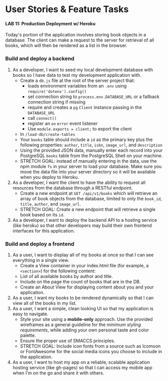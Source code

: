 # User Stories & Feature Tasks

#### LAB 11: Production Deployment w/ Heroku

Today's portion of the application involves storing book objects in a database. The client can make a request to the server for retrieval of all books, which will then be rendered as a list in the browser.

### Build and deploy a backend

1. As a developer, I want to seed my local development database with books so I have data to test my development application with.
    - Create a `db.js` file at the root of the server project that:
        - loads environment variables from an `.env` using `require('dotenv').config()`
        - set connection string to `process.env.DATABASE_URL` or a fallback connection string if missing
        - require and creates a `pg` `Client` instance passing in the `DATABASE_URL`
        - call `connect()`
        - register an `on` `error` event listener
        - Use `module.exports = client;` to export the client
    - In `/load-db/create-tables`
    - Your `books` table should include a `id` as the primary key plus the following properties: `author`, `title`, `isbn`, `image_url`, and `description`
    - Using the provided JSON data, manually enter each record into your PostgreSQL `books` table from the PostgreSQL Shell on your machine.
    - STRETCH GOAL: instead of manually entering in the data, use the npm module `fs` in your server to load your database. Make sure you move the data file into your server directory so it will be available when you deploy to Heroku.
1. As a developer, I want the client to have the ability to request all resources from the database through a RESTful endpoint.
    - Create a new endpoint at `GET /api/v1/books` which will retrieve an array of book objects from the database, limited to only the `book_id`, `title`, `author`, and `image_url`.
    - STRETCH GOAL: Create a new endpoint that will retrieve a single book based on its `id`.
1. As a developer, I want to deploy the backend API to a hosting service (like heroku) so that other developers may build their own frontend interfaces for this application.

### Build and deploy a frontend
1. As a user, I want to display all of my books at once so that I can see everything in a single view.
    - Create a View container in your index.html file (for example, a `<section>`) for the following content:
    - List of all available books by author and title.
    - Include on the page the count of books that are in the DB.
    - Create an About View for displaying content about you and your application.
1. As a user, I want my books to be rendered dynamically so that I can view all of the books in my list.
1. As a user, I want a simple, clean looking UI so that my application is easy to navigate.
    - Style your site using a **mobile-only** approach. Use the provided wireframes as a general guideline for the _minimum styling requirements_, while adding your own personal taste and color palette.
    - Ensure the proper use of SMACCS principles.
    - STRETCH GOAL: Include icon fonts from a source such as Icomoon or FontAwesome for the social media icons you choose to include in the application.
1. As a user, I want to host my app on a reliable, scalable application hosting service (like gh-pages) so that I can access my mobile app when I'm on the go and share it with others.
